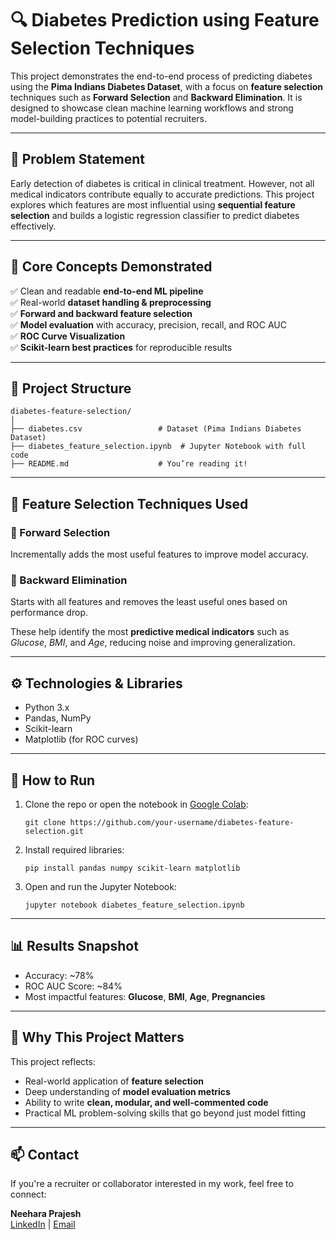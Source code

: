 
# 🔍 Diabetes Prediction using Feature Selection Techniques

This project demonstrates the end-to-end process of predicting diabetes using the **Pima Indians Diabetes Dataset**, with a focus on **feature selection** techniques such as **Forward Selection** and **Backward Elimination**. It is designed to showcase clean machine learning workflows and strong model-building practices to potential recruiters.

---

## 📌 Problem Statement

Early detection of diabetes is critical in clinical treatment. However, not all medical indicators contribute equally to accurate predictions. This project explores which features are most influential using **sequential feature selection** and builds a logistic regression classifier to predict diabetes effectively.

---

## 🧠 Core Concepts Demonstrated

✅ Clean and readable **end-to-end ML pipeline**  
✅ Real-world **dataset handling & preprocessing**  
✅ **Forward and backward feature selection**  
✅ **Model evaluation** with accuracy, precision, recall, and ROC AUC  
✅ **ROC Curve Visualization**  
✅ **Scikit-learn best practices** for reproducible results  

---

## 📂 Project Structure

```
diabetes-feature-selection/
│
├── diabetes.csv                 # Dataset (Pima Indians Diabetes Dataset)
├── diabetes_feature_selection.ipynb  # Jupyter Notebook with full code
├── README.md                    # You’re reading it!
```

---

## 🧪 Feature Selection Techniques Used

### 🔼 Forward Selection  
Incrementally adds the most useful features to improve model accuracy.

### 🔽 Backward Elimination  
Starts with all features and removes the least useful ones based on performance drop.

These help identify the most **predictive medical indicators** such as *Glucose*, *BMI*, and *Age*, reducing noise and improving generalization.

---

## ⚙️ Technologies & Libraries

- Python 3.x  
- Pandas, NumPy  
- Scikit-learn  
- Matplotlib (for ROC curves)

---

## 🚀 How to Run

1. Clone the repo or open the notebook in [Google Colab](https://colab.research.google.com/):
    ```
    git clone https://github.com/your-username/diabetes-feature-selection.git
    ```

2. Install required libraries:
    ```
    pip install pandas numpy scikit-learn matplotlib
    ```

3. Open and run the Jupyter Notebook:
    ```
    jupyter notebook diabetes_feature_selection.ipynb
    ```

---

## 📊 Results Snapshot

- Accuracy: ~78%  
- ROC AUC Score: ~84%  
- Most impactful features: **Glucose**, **BMI**, **Age**, **Pregnancies**

---

## 📌 Why This Project Matters

This project reflects:
- Real-world application of **feature selection**  
- Deep understanding of **model evaluation metrics**  
- Ability to write **clean, modular, and well-commented code**  
- Practical ML problem-solving skills that go beyond just model fitting

---

## 📫 Contact

If you're a recruiter or collaborator interested in my work, feel free to connect:

**Neehara Prajesh**  
[LinkedIn](https://linkedin.com/in/your-profile) | [Email](mailto:your.email@example.com)
